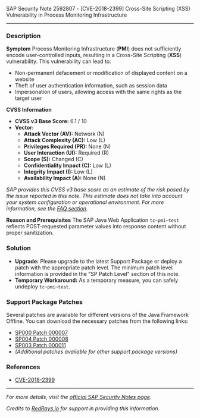 SAP Security Note 2592807 - [CVE-2018-2399] Cross-Site Scripting (XSS) Vulnerability in Process Monitoring Infrastructure

---

### **Description**
**Symptom**
Process Monitoring Infrastructure (**PMI**) does not sufficiently encode user-controlled inputs, resulting in a Cross-Site Scripting (**XSS**) vulnerability. This vulnerability can lead to:
- Non-permanent defacement or modification of displayed content on a website
- Theft of user authentication information, such as session data
- Impersonation of users, allowing access with the same rights as the target user

**CVSS Information**
- **CVSS v3 Base Score:** 6.1 / 10
- **Vector:**
  - **Attack Vector (AV):** Network (N)
  - **Attack Complexity (AC):** Low (L)
  - **Privileges Required (PR):** None (N)
  - **User Interaction (UI):** Required (R)
  - **Scope (S):** Changed (C)
  - **Confidentiality Impact (C):** Low (L)
  - **Integrity Impact (I):** Low (L)
  - **Availability Impact (A):** None (N)

*SAP provides this CVSS v3 base score as an estimate of the risk posed by the issue reported in this note. This estimate does not take into account your system configuration or operational environment. For more information, see the [FAQ section](https://me.sap.com/support/sfm/notes/faq).*

**Reason and Prerequisites**
The SAP Java Web Application `tc~pmi~test` reflects POST-requested parameter values into response content without proper sanitization.

### **Solution**
- **Upgrade:** Please upgrade to the latest Support Package or deploy a patch with the appropriate patch level. The minimum patch level information is provided in the "SP Patch Level" section of this note.
- **Temporary Workaround:** As a temporary measure, you can safely undeploy `tc~pmi~test`.

### **Support Package Patches**
Several patches are available for different versions of the Java Framework Offline. You can download the necessary patches from the following links:
- [SP000 Patch 000007](https://me.sap.com/sap/support/swdc/notes?cvnr=73554900100200001591&support_package=SP000&patch_level=000007)
- [SP004 Patch 000008](https://me.sap.com/sap/support/swdc/notes?cvnr=73554900100200001591&support_package=SP004&patch_level=000008)
- [SP003 Patch 000011](https://me.sap.com/sap/support/swdc/notes?cvnr=73554900100200001591&support_package=SP003&patch_level=000011)
- *(Additional patches available for other support package versions)*

### **References**
- [CVE-2018-2399](http://cve.mitre.org/cgi-bin/cvename.cgi?name=2018-2399)

---

*For more details, visit the [official SAP Security Notes page](https://me.sap.com/support/sfm/notes/2592807).*

*Credits to [RedRays.io](https://redrays.io) for support in providing this information.*